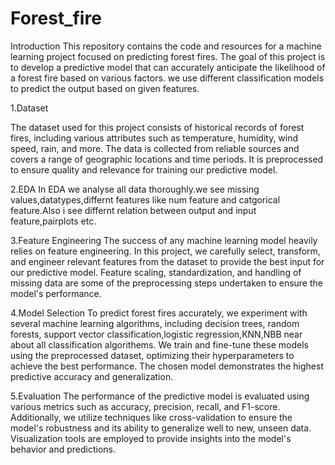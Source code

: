 # Forest_fire
Introduction
This repository contains the code and resources for a machine learning project focused on predicting forest fires. The goal of this project is to develop a predictive model that can accurately anticipate the likelihood of a forest fire based on various factors. we use different classification models to predict the output based on given features.

1.Dataset

The dataset used for this project consists of historical records of forest fires, including various attributes such as temperature, humidity, wind speed, rain, and more. The data is collected from reliable sources and covers a range of geographic locations and time periods. It is preprocessed to ensure quality and relevance for training our predictive model.

2.EDA
In EDA we analyse all data thoroughly.we see missing values,datatypes,differnt features like num feature and catgorical feature.Also i see differnt relation between output and input feature,pairplots etc.

3.Feature Engineering
The success of any machine learning model heavily relies on feature engineering. In this project, we carefully select, transform, and engineer relevant features from the dataset to provide the best input for our predictive model. Feature scaling, standardization, and handling of missing data are some of the preprocessing steps undertaken to ensure the model's performance.

4.Model Selection
To predict forest fires accurately, we experiment with several machine learning algorithms, including decision trees, random forests, support vector classification,logistic regression,KNN,NBB near about all classification algorithems. We train and fine-tune these models using the preprocessed dataset, optimizing their hyperparameters to achieve the best performance. The chosen model demonstrates the highest predictive accuracy and generalization.

5.Evaluation
The performance of the predictive model is evaluated using various metrics such as accuracy, precision, recall, and F1-score. Additionally, we utilize techniques like cross-validation to ensure the model's robustness and its ability to generalize well to new, unseen data. Visualization tools are employed to provide insights into the model's behavior and predictions.
